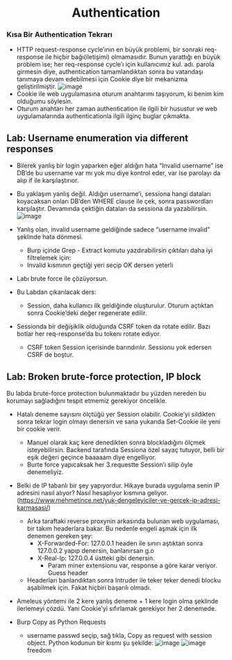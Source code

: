 <h1 align="center">Authentication</h1>

### Kısa Bir Authentication Tekrarı
- HTTP request-response cycle’ının en büyük problemi, bir sonraki req-response ile hiçbir bağı(iletişimi) olmamasıdır. Bunun yarattığı en büyük problem ise; her req-response cycle’ı için kullanıcımız kul. adı. parola girmesin diye, authentication tamamlandıktan sonra bu vatandaşı tanımaya devam edebilmesi için Cookie diye bir mekanizma geliştirilmiştir.
![image](https://github.com/grealyve/MDISec-Web-Security-and-Hacking-Notes/assets/41903311/95d842d8-f9f7-4732-b12d-1f9de5760d65)
- Cookie ile web uygulamasına oturum anahtarımı taşıyorum, ki benim kim olduğumu söylesin.
- Oturum anahtarı her zaman authentication ile ilgili bir husustur ve web uygulamalarında authenticationla ilgili ilginç buglar çıkmakta.


## Lab: Username enumeration via different responses
- Bilerek yanlış bir login yaparken eğer aldığın hata “Invalid username” ise DB’de bu username var mı yok mu diye kontrol eder, var ise parolayı da alıp if ile karşılaştırıor.
- Bu yaklaşım yanlış değil. Aldığın username’i, sessiona hangi dataları koyacaksan onları DB’den WHERE clause ile çek, sonra passwordları karşılaştır. Devamında çektiğin dataları da sessiona da yazabilirsin.
![image](https://github.com/grealyve/MDISec-Web-Security-and-Hacking-Notes/assets/41903311/ee56a718-3e59-41b6-9251-1e9cbd6a4b29)
- Yanlış olan, invalid username geldiğinde sadece “username invalid” şeklinde hata dönmesi.
  - Burp içinde Grep - Extract komutu yazdırabilirsin çıktıları daha iyi filtrelemek için:
  - Invalid kısmının geçtiği yeri seçip OK dersen yeterli
- Labı brute force ile çözüyorsun.

- Bu Labdan çıkarılacak ders:
  - Session, daha kullanıcı ilk geldiğinde oluşturulur. Oturum açtıktan sonra Cookie’deki değer regenerate edilir.
- Sessionda bir değişiklik olduğunda CSRF token da rotate edilir. Bazı botlar her req-response’da bu tokenı rotate ediyor.
  - CSRF token Session içerisinde barındırılır. Sessionu yok edersen CSRF de boştur.

## Lab: Broken brute-force protection, IP block
Bu labda brute-force protection bulunmaktadır bu yüzden nereden bu korumayı sağladığını tespit etmemiz gerekiyor öncelikle.
- Hatalı deneme sayısını ölçtüğü yer Session olabilir. Cookie’yi sildikten sonra tekrar login olmayı denersin ve sana yukarıda Set-Cookie ile yeni bir cookie verir.
    - Manuel olarak kaç kere denedikten sonra blockladığını ölçmek isteyebilirsin. Backend tarafında Sessiona özel sayaç tutuyor, belli bir eşik değeri geçince baaaaam diye engelliyor.
    - Burte force yapıcaksak her 3.requestte Session’ı silip öyle denemeliyiz.
- Belki de IP tabanlı bir şey yapıyordur. Hikaye burada uygulama senin IP adresini nasıl alıyor? Nasıl hesaplıyor kısmına geliyor. (https://www.mehmetince.net/yuk-dengeleyiciler-ve-gercek-ip-adresi-karmasasi/)
    - Arka taraftaki reverse proxynin arkasında bulunan web uygulaması, bir takım headerlara bakar. Bu nedenle engeli aşmak için ilk denemen gereken şey:
        - X-Forwarded-For: 127.0.0.1 headerı ile sınırı aştıktan sonra 127.0.0.2 yapıp denersin, banlanırsan g.o
        - X-Real-Ip: 127.0.0.4 üstteki gibi denersin.
            - Param miner extensionu var, response a göre karar veriyor. Guess header
  - Headerları banlandıktan sonra Intruder ile teker teker denedi blocku aşabilmek için. Fakat hiçbiri başarılı olmadı.

- Ameleus yöntemi ile 2 kere yanlış deneme + 1 kere login olma şeklinde ilerlemeyi çözdü. Yani Cookie’yi sıfırlamak gerekiyor her 2 denemede.
- Burp Copy as Python Requests
    - username passwd seçip, sağ tıkla, Copy as request with session object. Python kodunun bir kısmı şu şekilde:
![image](https://github.com/grealyve/MDISec-Web-Security-and-Hacking-Notes/assets/41903311/83478ee9-4239-4060-8b97-b08c1246da96)
![image](https://github.com/grealyve/MDISec-Web-Security-and-Hacking-Notes/assets/41903311/05361680-82c8-4e89-b0fc-861d8fecfab0)
freedom
